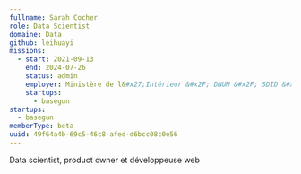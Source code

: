 ```yaml
---
fullname: Sarah Cocher
role: Data Scientist
domaine: Data
github: leihuayi
missions:
  - start: 2021-09-13
    end: 2024-07-26
    status: admin
    employer: Ministère de l&#x27;Intérieur &#x2F; DNUM &#x2F; SDID &#x2F; Fabrique Numérique
    startups:
      - basegun
startups:
  - basegun
memberType: beta
uuid: 49f64a4b-69c5-46c8-afed-d6bcc08c0e56
---
```

Data scientist, product owner et développeuse web